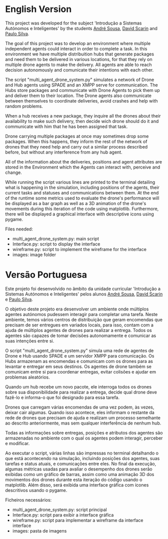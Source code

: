 # English Version

This project was developed for the subject 'Introdução a Sistemas Autónomos e Inteligentes' by the students [André Sousa](https://github.com/anfisou), [David Scarin](https://github.com/davidmscarin) and [Paulo Silva](https://github.com/WrekingPanda).

The goal of this project was to develop an environment where multiple independent agents could interact in order to complete a task. In this environment we have multiple distribuition hubs that generate packages and need them to be delivered in various locations, for that they rely on multiple drone agents to make the delivery. All agents are able to reach decision autonomously and comunicate their intentions with each other.

The script "multi_agent_drone_system.py" simulates a network of Drone and Hub agents using SPADE and an XMPP serve for communication. The Hubs store packages and communicate with Drone Agents to pick them up and deliver them to their location. The Drone agents also communicate between themselves to coordinate deliveries, avoid crashes and help with random problems.

When a hub receives a new package, they inquire all the drones about their availability to make such delivery, then decide 
wich drone should do it and communicate with him that he has been assigned that task.

Drone carrying multiple packages at once may sometimes drop some packages. When this happens, they inform the rest of the network of drones that they need help and carry out a similar process described before, but without any interference from any hub agent.

All of the information about the deliveries, positions and agent attributes are stored in the Environment which the Agents can interact with, perceive and change.

While running the script various lines are printed to the terminal detailing what is happening in the simulation, including positions of the agents, their current tasks and statuses and communications between them. At the end of the runtime some metrics used to evaluate the drone's performance will be displayed as a bar graph as well as a 3D animation of the drone's movements during this iteration of the code using matplotlib. Furthermore, there will be displayed a graphical interface with descriptive icons using pygame.

Files needed:
- multi_agent_drone_system.py: main script
- Interface.py: script to display the interface
- wireframe.py: script to implement the wireframe for the interface
- images: image folder


# Versão Portuguesa

Este projeto foi desenvolvido no âmbito da unidade curricular 'Introdução a Sistemas Autónomos e Inteligentes' pelos alunos [André Sousa](https://github.com/anfisou), [David Scarin](https://github.com/davidmscarin) e [Paulo Silva](https://github.com/WrekingPanda).

O objetivo deste projeto era desenvolver um ambiente onde múltiplos agentes autónomos pudessem interagir para completar uma tarefa. Neste ambiente, temos vários centros de distribuição que geram encomendas que precisam de ser entregues em variados locais, para isso, contam com a ajuda de múltiplos agentes de drones para realizar a entrega. Todos os agentes são capazes de tomar decisões autonomamente e comunicar as suas intenções entre si.

O script "multi_agent_drone_system.py" simula uma rede de agentes de Drone e Hub usando SPADE e um servidor XMPP para comunicação. Os Hubs armazenam as encomendas e comunicam com os drones para as levantar e entregar em seus destinos. Os agentes de drone também se comunicam entre si para coordenar entregas, evitar colisões e ajudar em problemas aleatórios.

Quando um hub recebe um novo pacote, ele interroga todos os drones sobre sua disponibilidade para realizar a entrega, decide qual drone deve fazê-lo e informa-o que foi designado para essa tarefa.

Drones que carregam várias encomendas de uma vez podem, às vezes, deixar cair algumas. Quando isso acontece, eles informam o restante da rede de drones que precisam de ajuda e realizam um processo semelhante ao descrito anteriormente, mas sem qualquer interferência de nenhum hub.

Todas as informações sobre entregas, posições e atributos dos agentes são armazenadas no ambiente com o qual os agentes podem interagir, perceber e modificar.

Ao executar o script, várias linhas são impressas no terminal detalhando o que está acontecendo na simulação, incluindo posições dos agentes, suas tarefas e status atuais, e comunicações entre eles. No final da execução, algumas métricas usadas para avaliar o desempenho dos drones serão exibidas como um gráfico de barras, assim como uma animação 3D dos movimentos dos drones durante esta iteração do código usando o matplotlib. Além disso, será exibida uma interface gráfica com ícones descritivos usando o pygame.

Ficheiros necessários:
- multi_agent_drone_system.py: script principal
- Interface.py: script para exibir a interface gráfica
- wireframe.py: script para implementar a wireframe da interface interface
- images: pasta de imagens
